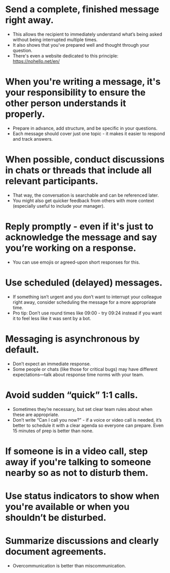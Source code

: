 # Send a complete, finished message right away.

* This allows the recipient to immediately understand what’s being asked without being interrupted multiple times.
* It also shows that you've prepared well and thought through your question.
* There's even a website dedicated to this principle: https://nohello.net/en/

# When you're writing a message, it's your responsibility to ensure the other person understands it properly.
* Prepare in advance, add structure, and be specific in your questions.
* Each message should cover just one topic - it makes it easier to respond and track answers.

# When possible, conduct discussions in chats or threads that include all relevant participants.

* That way, the conversation is searchable and can be referenced later.
* You might also get quicker feedback from others with more context (especially useful to include your manager).

# Reply promptly - even if it's just to acknowledge the message and say you’re working on a response.
* You can use emojis or agreed-upon short responses for this.

# Use scheduled (delayed) messages.
* If something isn’t urgent and you don’t want to interrupt your colleague right away, consider scheduling the message for a more appropriate time.
* Pro tip: Don’t use round times like 09:00 - try 09:24 instead if you want it to feel less like it was sent by a bot.

# Messaging is asynchronous by default.
* Don’t expect an immediate response.
* Some people or chats (like those for critical bugs) may have different expectations—talk about response time norms with your team.

# Avoid sudden “quick” 1:1 calls.
* Sometimes they’re necessary, but set clear team rules about when these are appropriate.
* Don’t write “Can I call you now?” - if a voice or video call is needed, it’s better to schedule it with a clear agenda so everyone can prepare. Even 15 minutes of prep is better than none.

# If someone is in a video call, step away if you're talking to someone nearby so as not to disturb them.

# Use status indicators to show when you're available or when you shouldn’t be disturbed.

# Summarize discussions and clearly document agreements.
* Overcommunication is better than miscommunication.
